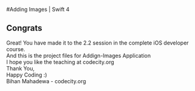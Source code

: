 #Adding Images | Swift 4
## Congrats 

Great! You have made it to the 2.2 session in the complete iOS developer course. 
<br />
And this is the project files for Addign-Images Application
<br />
I hope you like the teaching at codecity.org
<br />Thank You, 
<br />Happy Coding :)
<br />Bihan Mahadewa - codecity.org
